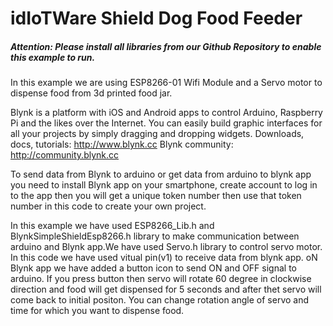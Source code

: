 # **idIoTWare Shield Dog Food Feeder**
#####  **Attention: Please install all libraries from our Github Repository to enable this example to run.**
    
In this example we are using ESP8266-01 Wifi Module  and a Servo motor to dispense food from 3d printed food jar.

Blynk is a platform with iOS and Android apps to control Arduino, Raspberry Pi and the likes over the Internet. 
You can easily build graphic interfaces for all your projects by simply dragging and dropping widgets.
Downloads, docs, tutorials: http://www.blynk.cc
Blynk community:            http://community.blynk.cc 

To send data from Blynk to arduino or get data from arduino to blynk app you need to install Blynk app on your 
smartphone, create account to log in to the app then you will get a unique token number then use that token number in 
this code to create your own project.

In this example we have used ESP8266_Lib.h and BlynkSimpleShieldEsp8266.h  library to make communication between arduino
and Blynk app.We have used Servo.h library to control servo motor. In this code we have used vitual pin(v1) to receive data 
from blynk app. oN Blynk app we have added a button icon to send ON and OFF signal to arduino. If you press button then servo
will rotate 60 degree in clockwise direction and food will get dispensed for 5 seconds and after thet servo will come back to 
initial positon. You can change rotation angle of servo and time for which you want to dispense food. 
